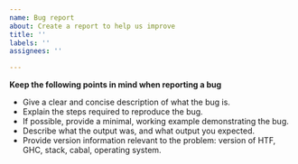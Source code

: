 ```yaml
---
name: Bug report
about: Create a report to help us improve
title: ''
labels: ''
assignees: ''

---
```


**Keep the following points in mind when reporting a bug**

* Give a clear and concise description of what the bug is. 
* Explain the steps required to reproduce the bug.
* If possible, provide a minimal, working example demonstrating the bug.
* Describe what the output was, and what output you expected.
* Provide version information relevant to the problem: version of HTF, GHC, stack, cabal, operating system.
